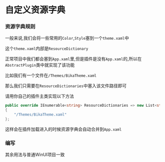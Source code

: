 # 自定义资源字典

### 资源字典规则

一般来说,我们会将一些常用的`Color`,`Style`塞到一个`theme.xaml`中

这个`theme.xaml`内部是`ResourceDictionary`

正常项目中我们都会塞到`App.xaml`里,但是插件是没有`App.xaml`的,所以在`AbstractPlugin`类中就实现了该功能

比如我们有一个文件在`/Themes/BikaTheme.xaml`

那么我们只需要在`ResourceDictionaries`中塞入该文件路径即可

请用你自己的插件主类实现以下方法

```csharp
public override IEnumerable<string> ResourceDictionaries => new List<string>
{
    "/Themes/BikaTheme.xaml"
};
```

这样会在插件加载进入的时候资源字典会自动合并到`App.xaml`

### 编写

其余用法与普通WinUI项目一致